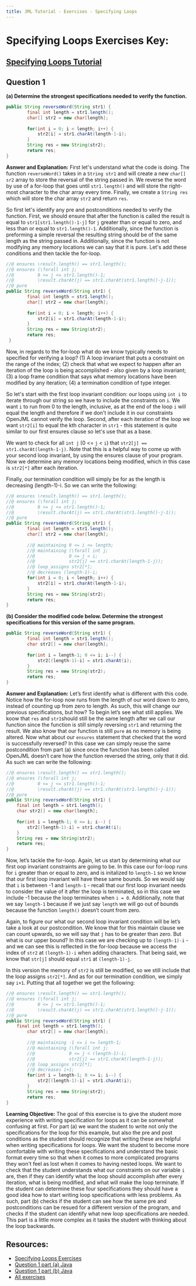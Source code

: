 ```yaml
---
title: JML Tutorial - Exercises - Specifying Loops
---
```

# Specifying Loops Exercises Key:
## [Specifying Loops Tutorial](https://www.openjml.org/tutorial/Loops)

## **Question 1**
**(a) Determine the strongest specifications needed to verify the function.**
```Java
public String reverseWord(String str1) {
        final int length = str1.length();
        char[] str2 = new char[length];
		
        for(int i = 0; i < length; i++) {
            str2[i] = str1.charAt(length-1-i);
        }
        String res = new String(str2);
        return res;
}
```
**Asnwer and Explanation:**
First let's understand what the code is doing. The function `reverseWord()` takes  in a `String str1` and will create a new `char[] sr2` array to store the reversal of the string passed in. We reverse the word by use of a for-loop that goes until `str1.length()` and will store the right-most character to the char array every time. Finally, we create a `String res` which will store the char array `str2` and return `res`. 

So first let's identify any pre and postconditions needed to verify the function. First, we should ensure that after the function is called the result is equal to `str1[str1.length()-1-j]` for `j` greater than or equal to zero, and less than or equal to `str1.length()-1`. Additionally, since the function is preforming a simple reversal the resulting string should be of the same length as the string passed in. Additionally, since the function is not modifying any memory locations we can say that it is pure. Let's add these conditions and then tackle the for-loop.
```Java
//@ ensures \result.length() == str1.length();
//@ ensures (\forall int j; 
//@			0 <= j <= str1.length()-1; 
//@			\result.charAt(j) == str1.charAt(str1.length()-j-1));
//@ pure
public String reverseWord(String str1) {
        final int length = str1.length();
        char[] str2 = new char[length];
		
        for(int i = 0; i < length; i++) {
            str2[i] = str1.charAt(length-1-i);
        }
        String res = new String(str2);
        return res;
 }
```
Now, in regards to the for-loop what do we know typically needs to specified for verifying a loop? (1) A loop invariant that puts a constraint on the range of the index; (2) check that what we expect to happen after an iteration of the loop is being accomplished - also given by a loop invariant; (3) a loop frame condition that says what memory locations have been modified by any iteration; (4) a termination condition of type integer.
 
So let's start with the first loop invariant condition: our loops using `int i` to iterate through our string so we have to include the constraints on `i`. We want `i` to run from 0 to the length, inclusive, as at the end of the loop `i` will equal the length and therefore if we don't include it in our constraints OpenJML cannot verify the loop. Second, after each iteration of the loop we want `str2[i]` to equal the kth character in `str1` - this statement is quite similar to our first ensures clause so let's use that as a base. 

We want to check for all `int j` (0 <= `j` < `i`) that `str2[j] == str1.charAt(length-1-j)`. Note that this is a helpful way to come up with your second loop invariant, by using the ensures clause of your program. Now we determine any memory locations being modified, which in this case is `str2[*]` after each iteration. 

Finally, our termination condition will simply be for as the length is decreasing (length-1)-i. So we can write the following:
```Java
//@ ensures \result.length() == str1.length();
//@ ensures (\forall int j; 
//@			0 <= j <= str1.length()-1; 
//@			\result.charAt(j) == str1.charAt(str1.length()-j-1));
//@ pure
public String reverseWord(String str1) {
        final int length = str1.length();
        char[] str2 = new char[length];
		
        //@ maintaining 0 <= i <= length;
        //@ maintaining (\forall int j; 
        //@				0 <= j < i; 
        //@ 			str2[j] == str1.charAt(length-1-j));
        //@ loop_assigns str2[*];
        //@ decreases (length-1)-i;		
        for(int i = 0; i < length; i++) {
            str2[i] = str1.charAt(length-1-i);
        }
        String res = new String(str2);
        return res;
}
```
**(b) Consider the modified code below. Determine the strongest specifications for this version of the same program.**
```Java
public String reverseWord(String str1) {
        final int length = str1.length();
        char str2[] = new char[length];
		
        for(int i = length-1; 0 <= i; i--) {
            str2[(length-1)-i] = str1.charAt(i);
        }
        String res = new String(str2);
        return res;
}
```
**Asnwer and Explanation:**
Let’s first identify what is different with this code. Notice how the for-loop now runs from the length of our word down to zero, instead of counting up from zero to length. As such, this will change our previous specifications, but how? To begin let’s see what still applies. We koow that `res` and `str1`should still be the same length after we call our function since the function is still simply reversing `str1` and returning the result. We also know that our function is still `pure` as no memory is being altered. Now what about our `ensures` statement that checked that the word is successfully reversed? In this case we can simply reuse the same postcondition from part (a) since once the function has been called OpenJML doesn’t care how the function reversed the string, only that it did. As such we can write the following:
```Java
//@ ensures \result.length() == str1.length();
//@ ensures (\forall int j; 
//@			0 <= j <= str1.length()-1; 
//@			\result.charAt(j) == str1.charAt(str1.length()-j-1));
//@ pure
public String reverseWord(String str1) {
    final int length = str1.length();
    char str2[] = new char[length];
		
    for(int i = length-1; 0 <= i; i--) {
        str2[(length-1)-i] = str1.charAt(i);
    }
    String res = new String(str2);
    return res;
}
```
Now, let’s tackle the for-loop. Again, let us start by determining what our first oop invariant constraints are going to be. In this case our for-loop runs for `i` greater than or equal to zero, and is initalized to `length-1` so we know that our first loop invariant will have these same bounds. So we would say that `i` is between -1 and `length-1` - recall that our first loop invariant needs to consider the value of it after the loop is terminated, so in this case we include -1 because the loop terminates when `i = 0`. Additionally, note that we say `length-1` because if we just say `length` we will go out of bounds because the function `length()` doesn’t count from zero.

Again, to figure our what our second loop invariant condition will be let’s take a look at our postcondition. We know that for this maintain clause we can count upwards, so we will say that `j` has to be greater than zero. But what is our upper bound? In this case we are checking up to `(length-1)-i` - and we can see this is reflected in the for-loop because we access the index of `str2` at `(length-1)-i` when adding characters. That being said, we know that `str[j]` should equal `str1` at `(length-1)-j`. 

In this version the memory of `str2` is still be modified, so we still include that the loop assigns `str2[*]`. And as for our termination condition, we simply say `i+1`. Putting that all together we get the following:
```Java
//@ ensures \result.length() == str1.length();
//@ ensures (\forall int j; 
//@			0 <= j <= str1.length()-1; 
//@			\result.charAt(j) == str1.charAt(str1.length()-j-1));
//@ pure
public String reverseWord(String str1) {
	final int length = str1.length();
        char str2[] = new char[length];
		
        //@ maintaining -1 <= i <= length-1;
        //@ maintaining (\forall int j; 
        //@				0 <= j < (length-1)-i; 
        //@				str2[j] == str1.charAt(length-1-j));
        //@ loop_assigns str2[*];
        //@ decreases i+1;		
        for(int i = length-1; 0 <= i; i--) {
            str2[(length-1)-i] = str1.charAt(i);
        }
        String res = new String(str2);
        return res;
}
```
**Learning Objective:** 
The goal of this exercise is to give the student more experience with writing specification for loops as it can be somewhat confusing at first. For part (a) we want the student to write not only the specifications for the loop for this example, but also the pre and post conditions as the student should recognize that writing these are helpful when writing specifications for loops. We want the student to become more comfortable with writing these specifications and understand the basic format every time so that when it comes to more complicated programs they won't feel as lost when it comes to having nested loops. We want to check that the student understands what our constraints on our variable `i` are, then if they can identify what the loop should accomplish after every iteration, what is being modified, and what will make the loop terminate. If the student can determine these four specifications they should have a good idea how to start writing loop specifications with less problems. As such, part (b) checks if the student can see how the same pre and postconditions can be resued for a different version of the program, and checks if the student can identify what new loop specifications are needed. This part is a little more complex as it tasks the student with thinking about the loop backwards. 

## **Resources:**
+ [Specifying Loops Exercises](SpecifyingLoopsEx.md)
+ [Question 1 part (a) Java](SpecifyingLoopsExample1a.java)
+ [Question 1 part (b) Java](SpecifyingLoopsExample1b.java)
+ [All exercises](https://www.openjml.org/tutorial/exercises/exercises)